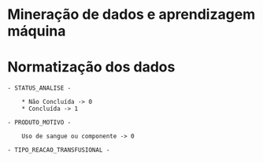 # Mineração de dados e aprendizagem máquina

# Normatização dos dados

    - STATUS_ANALISE -

        * Não Concluída -> 0
        * Concluída -> 1

    - PRODUTO_MOTIVO -

        Uso de sangue ou componente -> 0

    - TIPO_REACAO_TRANSFUSIONAL -

